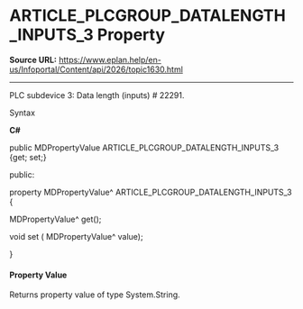 # ARTICLE_PLCGROUP_DATALENGTH_INPUTS_3 Property

**Source URL:** https://www.eplan.help/en-us/Infoportal/Content/api/2026/topic1630.html

---

PLC subdevice 3: Data length (inputs) # 22291.

Syntax

**C#**



public MDPropertyValue ARTICLE_PLCGROUP_DATALENGTH_INPUTS_3 {get; set;}

public:

property MDPropertyValue^ ARTICLE_PLCGROUP_DATALENGTH_INPUTS_3 {

   MDPropertyValue^ get();

   void set (    MDPropertyValue^ value);

}


#### Property Value

Returns property value of type System.String.
